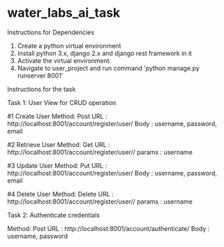 # water_labs_ai_task
Instructions for Dependencies

1. Create a python virtual environment 
2. Install python 3.x, django 2.x and django rest framework in it
3. Activate the virtual environment
4. Navigate to user_project and run command 'python manage.py runserver 8001'

Instructions for the task

Task 1: User View for CRUD operation

#1 Create User
Method: Post
URL : http://localhost:8001/account/register/user/
Body : username, password, email

#2 Retrieve User
Method: Get
URL : http://localhost:8001/account/register/user/<username>/
params : username

#3 Update User
Method: Put
URL : http://localhost:8001/account/register/user/
Body : username, password, email

#4 Delete User
Method: Delete
URL : http://localhost:8001/account/register/user/<username>/
params : username

Task 2: Authenticate credentials

Method: Post
URL : http://localhost:8001/account/authenticate/
Body : username, password
